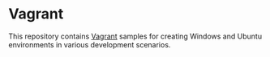 # Vagrant

This repository contains [Vagrant] samples for creating Windows and Ubuntu environments in various development scenarios.

[Vagrant]: https://vagrantup.com
